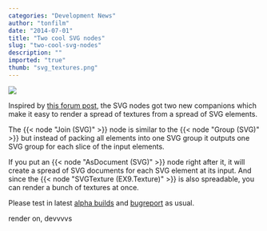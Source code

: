 ```yaml
---
categories: "Development News"
author: "tonfilm"
date: "2014-07-01"
title: "Two cool SVG nodes"
slug: "two-cool-svg-nodes"
description: ""
imported: "true"
thumb: "svg_textures.png"
---
```



![](svg_textures.png) 

Inspired by [this forum post](forum), the SVG nodes got two new companions which make it easy to render a spread of textures from a spread of SVG elements.

The {{< node "Join (SVG)" >}} node is similar to the {{< node "Group (SVG)" >}} but instead of packing all elements into one SVG group it outputs one SVG group for each slice of the input elements.

If you put an {{< node "AsDocument (SVG)" >}} node right after it, it will create a spread of SVG documents for each SVG element at its input. And since the {{< node "SVGTexture (EX9.Texture)" >}} is also spreadable, you can render a bunch of textures at once.

Please test in latest [alpha builds](https://vvvv.org/downloads/previews) and [bugreport](https://discourse.vvvv.org/) as usual.

render on,
devvvvs

